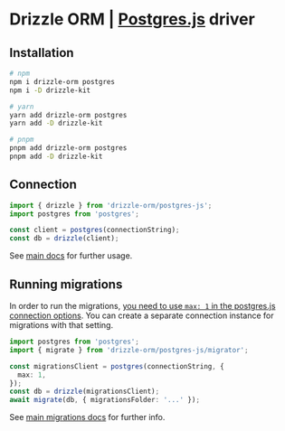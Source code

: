 # Drizzle ORM | [Postgres.js](https://github.com/porsager/postgres) driver

## Installation

```bash
# npm
npm i drizzle-orm postgres
npm i -D drizzle-kit

# yarn
yarn add drizzle-orm postgres
yarn add -D drizzle-kit

# pnpm
pnpm add drizzle-orm postgres
pnpm add -D drizzle-kit
```

## Connection

```typescript
import { drizzle } from 'drizzle-orm/postgres-js';
import postgres from 'postgres';

const client = postgres(connectionString);
const db = drizzle(client);
```

See [main docs](https://orm.drizzle.team/docs/sql-schema-declaration) for further usage.

## Running migrations

In order to run the migrations, [you need to use `max: 1` in the postgres.js connection options](https://github.com/porsager/postgres#unsafe_transaction). You can create a separate connection instance for migrations with that setting.

```typescript
import postgres from 'postgres';
import { migrate } from 'drizzle-orm/postgres-js/migrator';

const migrationsClient = postgres(connectionString, {
  max: 1,
});
const db = drizzle(migrationsClient);
await migrate(db, { migrationsFolder: '...' });
```

See [main migrations docs](https://orm.drizzle.team/docs/migrations) for further info.
